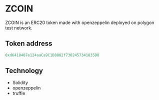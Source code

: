 # ZCOIN

ZCOIN is an ERC20 token made with openzeppelin deployed on polygon test network. 

## Token address

```javascript
0xd6418487e124aaCa9C1D8882f7302457341835D8
```

## Technology 

- Solidity
- openzeppelin
- truffle
